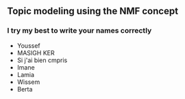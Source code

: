 ## Topic modeling using the NMF concept
### I try my best to write your names correctly
<ul>
  <li>Youssef</li>
  <li>MASIGH KER</li>
  <li>Si j'ai bien cmpris</li>
  <li>Imane</li>
  <li>Lamia</li>
  <li>Wissem</li>
  <li>Berta</li>
</ul>
